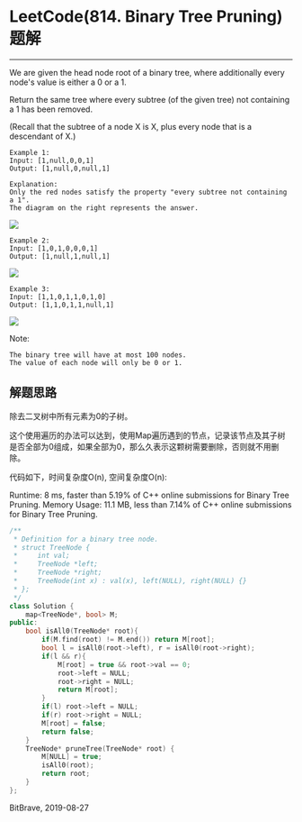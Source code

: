 # LeetCode(814. Binary Tree Pruning)题解
------
We are given the head node root of a binary tree, where additionally every node's value is either a 0 or a 1.

Return the same tree where every subtree (of the given tree) not containing a 1 has been removed.

(Recall that the subtree of a node X is X, plus every node that is a descendant of X.)

    Example 1:
    Input: [1,null,0,0,1]
    Output: [1,null,0,null,1]
    
    Explanation: 
    Only the red nodes satisfy the property "every subtree not containing a 1".
    The diagram on the right represents the answer.

![](https://s3-lc-upload.s3.amazonaws.com/uploads/2018/04/06/1028_2.png)

    Example 2:
    Input: [1,0,1,0,0,0,1]
    Output: [1,null,1,null,1]

![](https://s3-lc-upload.s3.amazonaws.com/uploads/2018/04/06/1028_1.png)

    Example 3:
    Input: [1,1,0,1,1,0,1,0]
    Output: [1,1,0,1,1,null,1]

![](https://s3-lc-upload.s3.amazonaws.com/uploads/2018/04/05/1028.png)

Note:

    The binary tree will have at most 100 nodes.
    The value of each node will only be 0 or 1.

## 解题思路
除去二叉树中所有元素为0的子树。

这个使用遍历的办法可以达到，使用Map遍历遇到的节点，记录该节点及其子树是否全部为0组成，如果全部为0，那么久表示这颗树需要删除，否则就不用删除。

代码如下，时间复杂度O(n), 空间复杂度O(n):

Runtime: 8 ms, faster than 5.19% of C++ online submissions for Binary Tree Pruning.
Memory Usage: 11.1 MB, less than 7.14% of C++ online submissions for Binary Tree Pruning.

```C++
/**
 * Definition for a binary tree node.
 * struct TreeNode {
 *     int val;
 *     TreeNode *left;
 *     TreeNode *right;
 *     TreeNode(int x) : val(x), left(NULL), right(NULL) {}
 * };
 */
class Solution {
    map<TreeNode*, bool> M;
public:
    bool isAll0(TreeNode* root){
        if(M.find(root) != M.end()) return M[root];
        bool l = isAll0(root->left), r = isAll0(root->right);
        if(l && r){
            M[root] = true && root->val == 0;
            root->left = NULL;
            root->right = NULL;
            return M[root];
        }
        if(l) root->left = NULL;
        if(r) root->right = NULL;
        M[root] = false;
        return false;
    }
    TreeNode* pruneTree(TreeNode* root) {
        M[NULL] = true;
        isAll0(root);
        return root;
    }
};
```

BitBrave, 2019-08-27